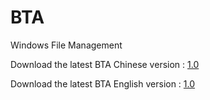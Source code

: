 # BTA
Windows File Management

Download the latest BTA Chinese version : [1.0](https://github.com/zz137yd/BTA/releases/tag/E-1.0)

Download the latest BTA English version : [1.0](https://github.com/zz137yd/BTA/releases/tag/C-1.0)